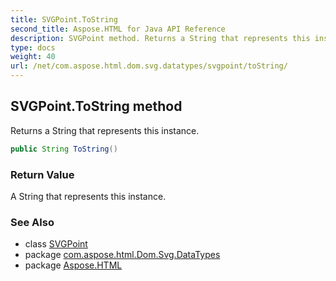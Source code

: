 ```yaml
---
title: SVGPoint.ToString
second_title: Aspose.HTML for Java API Reference
description: SVGPoint method. Returns a String that represents this instance
type: docs
weight: 40
url: /net/com.aspose.html.dom.svg.datatypes/svgpoint/toString/
---
```

## SVGPoint.ToString method

Returns a String that represents this instance.

```java
public String ToString()
```

### Return Value

A String that represents this instance.

### See Also

* class [SVGPoint](../)
* package [com.aspose.html.Dom.Svg.DataTypes](../../svgpoint/)
* package [Aspose.HTML](../../../)
